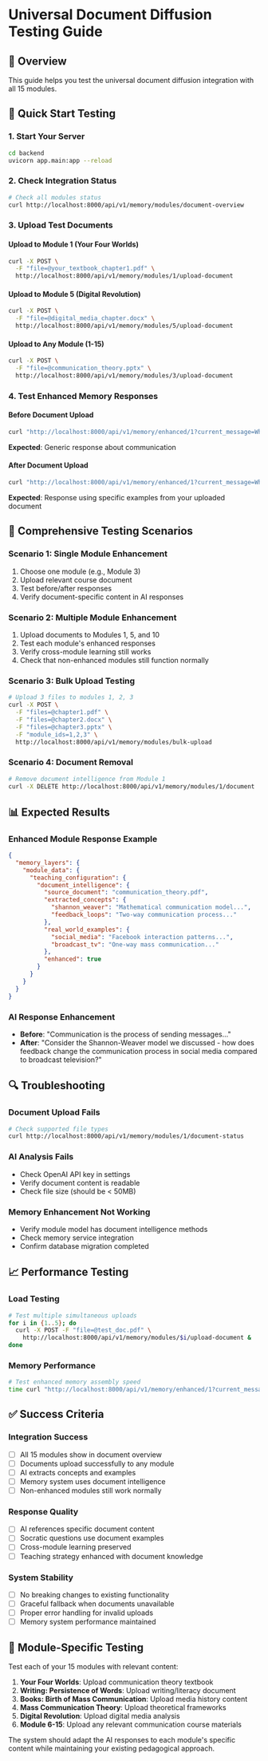 # Universal Document Diffusion Testing Guide

## 🎯 Overview
This guide helps you test the universal document diffusion integration with all 15 modules.

## 🚀 Quick Start Testing

### 1. Start Your Server
```bash
cd backend
uvicorn app.main:app --reload
```

### 2. Check Integration Status
```bash
# Check all modules status
curl http://localhost:8000/api/v1/memory/modules/document-overview
```

### 3. Upload Test Documents

#### Upload to Module 1 (Your Four Worlds)
```bash
curl -X POST \
  -F "file=@your_textbook_chapter1.pdf" \
  http://localhost:8000/api/v1/memory/modules/1/upload-document
```

#### Upload to Module 5 (Digital Revolution)
```bash
curl -X POST \
  -F "file=@digital_media_chapter.docx" \
  http://localhost:8000/api/v1/memory/modules/5/upload-document
```

#### Upload to Any Module (1-15)
```bash
curl -X POST \
  -F "file=@communication_theory.pptx" \
  http://localhost:8000/api/v1/memory/modules/3/upload-document
```

### 4. Test Enhanced Memory Responses

#### Before Document Upload
```bash
curl "http://localhost:8000/api/v1/memory/enhanced/1?current_message=What%20is%20communication"
```
**Expected**: Generic response about communication

#### After Document Upload
```bash
curl "http://localhost:8000/api/v1/memory/enhanced/1?current_message=What%20is%20communication"
```
**Expected**: Response using specific examples from your uploaded document

## 🧪 Comprehensive Testing Scenarios

### Scenario 1: Single Module Enhancement
1. Choose one module (e.g., Module 3)
2. Upload relevant course document
3. Test before/after responses
4. Verify document-specific content in AI responses

### Scenario 2: Multiple Module Enhancement
1. Upload documents to Modules 1, 5, and 10
2. Test each module's enhanced responses
3. Verify cross-module learning still works
4. Check that non-enhanced modules still function normally

### Scenario 3: Bulk Upload Testing
```bash
# Upload 3 files to modules 1, 2, 3
curl -X POST \
  -F "files=@chapter1.pdf" \
  -F "files=@chapter2.docx" \
  -F "files=@chapter3.pptx" \
  -F "module_ids=1,2,3" \
  http://localhost:8000/api/v1/memory/modules/bulk-upload
```

### Scenario 4: Document Removal
```bash
# Remove document intelligence from Module 1
curl -X DELETE http://localhost:8000/api/v1/memory/modules/1/document
```

## 📊 Expected Results

### Enhanced Module Response Example
```json
{
  "memory_layers": {
    "module_data": {
      "teaching_configuration": {
        "document_intelligence": {
          "source_document": "communication_theory.pdf",
          "extracted_concepts": {
            "shannon_weaver": "Mathematical communication model...",
            "feedback_loops": "Two-way communication process..."
          },
          "real_world_examples": {
            "social_media": "Facebook interaction patterns...",
            "broadcast_tv": "One-way mass communication..."
          },
          "enhanced": true
        }
      }
    }
  }
}
```

### AI Response Enhancement
- **Before**: "Communication is the process of sending messages..."
- **After**: "Consider the Shannon-Weaver model we discussed - how does feedback change the communication process in social media compared to broadcast television?"

## 🔍 Troubleshooting

### Document Upload Fails
```bash
# Check supported file types
curl http://localhost:8000/api/v1/memory/modules/1/document-status
```

### AI Analysis Fails
- Check OpenAI API key in settings
- Verify document content is readable
- Check file size (should be < 50MB)

### Memory Enhancement Not Working
- Verify module model has document intelligence methods
- Check memory service integration
- Confirm database migration completed

## 📈 Performance Testing

### Load Testing
```bash
# Test multiple simultaneous uploads
for i in {1..5}; do
  curl -X POST -F "file=@test_doc.pdf" \
    http://localhost:8000/api/v1/memory/modules/$i/upload-document &
done
```

### Memory Performance
```bash
# Test enhanced memory assembly speed
time curl "http://localhost:8000/api/v1/memory/enhanced/1?current_message=test"
```

## ✅ Success Criteria

### Integration Success
- [ ] All 15 modules show in document overview
- [ ] Documents upload successfully to any module
- [ ] AI extracts concepts and examples
- [ ] Memory system uses document intelligence
- [ ] Non-enhanced modules still work normally

### Response Quality
- [ ] AI references specific document content
- [ ] Socratic questions use document examples
- [ ] Cross-module learning preserved
- [ ] Teaching strategy enhanced with document knowledge

### System Stability
- [ ] No breaking changes to existing functionality
- [ ] Graceful fallback when documents unavailable
- [ ] Proper error handling for invalid uploads
- [ ] Memory system performance maintained

## 🎯 Module-Specific Testing

Test each of your 15 modules with relevant content:

1. **Your Four Worlds**: Upload communication theory textbook
2. **Writing: Persistence of Words**: Upload writing/literacy document
3. **Books: Birth of Mass Communication**: Upload media history content
4. **Mass Communication Theory**: Upload theoretical frameworks
5. **Digital Revolution**: Upload digital media analysis
6. **Module 6-15**: Upload any relevant communication course materials

The system should adapt the AI responses to each module's specific content while maintaining your existing pedagogical approach.
